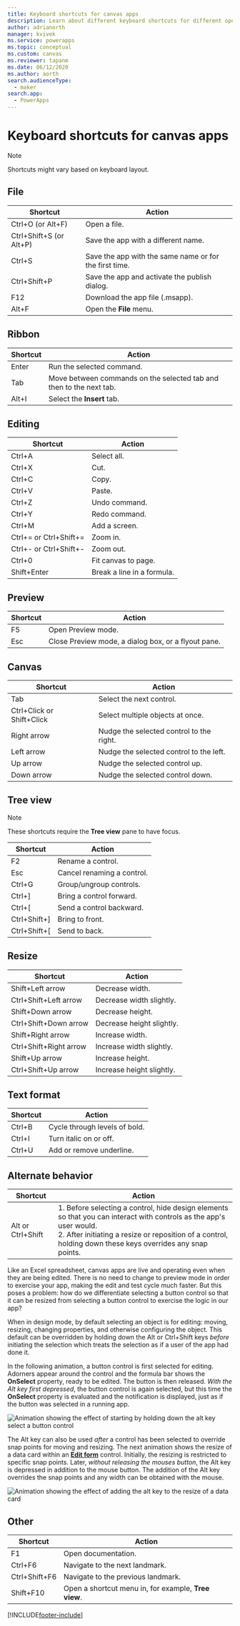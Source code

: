 ```yaml
---
title: Keyboard shortcuts for canvas apps
description: Learn about different keyboard shortcuts for different operations in canvas apps.
author: adrianorth
manager: kvivek
ms.service: powerapps
ms.topic: conceptual
ms.custom: canvas
ms.reviewer: tapanm
ms.date: 06/12/2020
ms.author: aorth
search.audienceType: 
  - maker
search.app: 
  - PowerApps
---
```

# Keyboard shortcuts for canvas apps

> [!NOTE]
> Shortcuts might vary based on keyboard layout.

## File

| Shortcut | Action |
|--|--|
| Ctrl+O (or Alt+F) | Open a file. |
| Ctrl+Shift+S (or Alt+P) | Save the app with a different name. |
| Ctrl+S | Save the app with the same name or for the first time. |
| Ctrl+Shift+P | Save the app and activate the publish dialog. |
| F12 | Download the app file (.msapp). |
| Alt+F | Open the **File** menu. |

## Ribbon

| Shortcut | Action |
|--|--|
| Enter | Run the selected command. |
| Tab | Move between commands on the selected tab and then to the next tab. |
| Alt+I | Select the **Insert** tab. |

## Editing

| Shortcut | Action |
|--|--|
| Ctrl+A | Select all. |
| Ctrl+X | Cut. |
| Ctrl+C | Copy. |
| Ctrl+V | Paste. |
| Ctrl+Z | Undo command. |
| Ctrl+Y | Redo command. |
| Ctrl+M | Add a screen. |
| Ctrl+= or Ctrl+Shift+= | Zoom in. |
| Ctrl+- or Ctrl+Shift+- | Zoom out. |
| Ctrl+0 | Fit canvas to page. |
| Shift+Enter | Break a line in a formula. |

## Preview

| Shortcut | Action |
|--|--|
| F5 | Open Preview mode. |
| Esc | Close Preview mode, a dialog box, or a flyout pane.|

## Canvas

| Shortcut | Action |
|--|--|
| Tab | Select the next control. |
| Ctrl+Click or Shift+Click | Select multiple objects at once. |
| Right arrow | Nudge the selected control to the right. |
| Left arrow | Nudge the selected control to the left. |
| Up arrow | Nudge the selected control up. |
| Down arrow | Nudge the selected control down. |

## Tree view

> [!NOTE]
> These shortcuts require the **Tree view** pane to have focus.

| Shortcut | Action |
|--|--|
| F2 | Rename a control. |
| Esc | Cancel renaming a control. |
| Ctrl+G | Group/ungroup controls. |
| Ctrl+] | Bring a control forward. |
| Ctrl+[ | Send a control backward. |
| Ctrl+Shift+] | Bring to front. |
| Ctrl+Shift+[ | Send to back. |

## Resize

| Shortcut | Action |
|--|--|
| Shift+Left arrow | Decrease width. |
| Ctrl+Shift+Left arrow | Decrease width slightly. |
| Shift+Down arrow | Decrease height. |
| Ctrl+Shift+Down arrow | Decrease height slightly. |
| Shift+Right arrow | Increase width. |
| Ctrl+Shift+Right arrow | Increase width slightly. |
| Shift+Up arrow | Increase height. |
| Ctrl+Shift+Up arrow | Increase height slightly. |

## Text format

| Shortcut | Action |
|--|--|
| Ctrl+B  | Cycle through levels of bold. |
| Ctrl+I | Turn italic on or off. |
| Ctrl+U | Add or remove underline. |

## Alternate behavior

| Shortcut | Action |
|--|--|
| Alt or Ctrl+Shift | 1. Before selecting a control, hide design elements so that you can interact with controls as the app's user would.<br>2. After initiating a resize or reposition of a control, holding down these keys overrides any snap points. |

Like an Excel spreadsheet, canvas apps are live and operating even when they are being edited.  There is no need to change to preview mode in order to exercise your app, making the edit and test cycle much faster.  But this poses a problem: how do we differentiate selecting a button control so that it can be resized from selecting a button control to exercise the logic in our app?

When in design mode, by default selecting an object is for editing: moving, resizing, changing properties, and otherwise configuring the object.  This default can be overridden by holding down the Alt or Ctrl+Shift keys *before* initiating the selection which treats the selection as if a user of the app had done it.  

In the following animation, a button control is first selected for editing.  Adorners appear around the control and the formula bar shows the **OnSelect** property, ready to be edited.  The button is then released.  *With the Alt key first depressed*, the button control is again selected, but this time the **OnSelect** property is evaluated and the notification is displayed, just as if the button was selected in a running app.  

![Animation showing the effect of starting by holding down the alt key select a button control](media/keyboard-shortcuts/alt-select.gif)

The Alt key can also be used *after* a control has been selected to override snap points for moving and resizing.  The next animation shows the resize of a data card within an [**Edit form**](controls/control-form-detail.md) control.  Initially, the resizing is restricted to specific snap points.  Later, *without releasing the mouses button*, the Alt key is depressed in addition to the mouse button. The addition of the Alt key overrides the snap points and any width can be obtained with the mouse. 

![Animation showing the effect of adding the alt key to the resize of a data card](media/keyboard-shortcuts/alt-fine-control.gif)

## Other

| Shortcut | Action |
|--|--|
| F1 | Open documentation. |
| Ctrl+F6 | Navigate to the next landmark. |
| Ctrl+Shift+F6 | Navigate to the previous landmark. |
| Shift+F10 | Open a shortcut menu in, for example, **Tree view**. |


 


[!INCLUDE[footer-include](../../includes/footer-banner.md)]